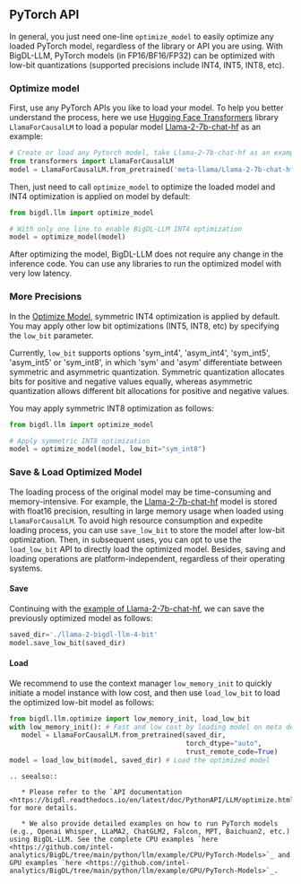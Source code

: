 ## PyTorch API

In general, you just need one-line `optimize_model` to easily optimize any loaded PyTorch model, regardless of the library or API you are using. With BigDL-LLM, PyTorch models (in FP16/BF16/FP32) can be optimized with low-bit quantizations (supported precisions include INT4, INT5, INT8, etc).

### Optimize model

First, use any PyTorch APIs you like to load your model. To help you better understand the process, here we use [Hugging Face Transformers](https://huggingface.co/docs/transformers/index) library `LlamaForCausalLM` to load a popular model [Llama-2-7b-chat-hf](https://huggingface.co/meta-llama/Llama-2-7b-chat-hf) as an example:

```python
# Create or load any Pytorch model, take Llama-2-7b-chat-hf as an example
from transformers import LlamaForCausalLM
model = LlamaForCausalLM.from_pretrained('meta-llama/Llama-2-7b-chat-hf', torch_dtype='auto', low_cpu_mem_usage=True)
```

Then, just need to call `optimize_model` to optimize the loaded model and INT4 optimization is applied on model by default: 
```python
from bigdl.llm import optimize_model

# With only one line to enable BigDL-LLM INT4 optimization
model = optimize_model(model)
```

After optimizing the model, BigDL-LLM does not require any change in the inference code. You can use any libraries to run the optimized model with very low latency.

### More Precisions

In the [Optimize Model](#optimize-model), symmetric INT4 optimization is applied by default. You may apply other low bit optimizations (INT5, INT8, etc) by specifying the ``low_bit`` parameter.

Currently, ``low_bit`` supports options 'sym_int4', 'asym_int4', 'sym_int5', 'asym_int5' or 'sym_int8', in which 'sym' and 'asym' differentiate between symmetric and asymmetric quantization. Symmetric quantization allocates bits for positive and negative values equally, whereas asymmetric quantization allows different bit allocations for positive and negative values.

You may apply symmetric INT8 optimization as follows:

```python
from bigdl.llm import optimize_model

# Apply symmetric INT8 optimization
model = optimize_model(model, low_bit="sym_int8")
```

### Save & Load Optimized Model

The loading process of the original model may be time-consuming and memory-intensive. For example, the [Llama-2-7b-chat-hf](https://huggingface.co/meta-llama/Llama-2-7b-chat-hf) model is stored with float16 precision, resulting in large memory usage when loaded using `LlamaForCausalLM`. To avoid high resource consumption and expedite loading process, you can use `save_low_bit` to store the model after low-bit optimization. Then, in subsequent uses, you can opt to use the `load_low_bit` API to directly load the optimized model. Besides, saving and loading operations are platform-independent, regardless of their operating systems.
#### Save

Continuing with the [example of Llama-2-7b-chat-hf](#optimize-model), we can save the previously optimized model as follows:
```python
saved_dir='./llama-2-bigdl-llm-4-bit'
model.save_low_bit(saved_dir)
```
#### Load

We recommend to use the context manager `low_memory_init` to quickly initiate a model instance with low cost, and then use `load_low_bit` to load the optimized low-bit model as follows:
```python
from bigdl.llm.optimize import low_memory_init, load_low_bit
with low_memory_init(): # Fast and low cost by loading model on meta device
   model = LlamaForCausalLM.from_pretrained(saved_dir,
                                            torch_dtype="auto",
                                            trust_remote_code=True)
model = load_low_bit(model, saved_dir) # Load the optimized model
```


```eval_rst
.. seealso::

   * Please refer to the `API documentation <https://bigdl.readthedocs.io/en/latest/doc/PythonAPI/LLM/optimize.html>`_ for more details.

   * We also provide detailed examples on how to run PyTorch models (e.g., Openai Whisper, LLaMA2, ChatGLM2, Falcon, MPT, Baichuan2, etc.) using BigDL-LLM. See the complete CPU examples `here <https://github.com/intel-analytics/BigDL/tree/main/python/llm/example/CPU/PyTorch-Models>`_ and GPU examples `here <https://github.com/intel-analytics/BigDL/tree/main/python/llm/example/GPU/PyTorch-Models>`_.
```
